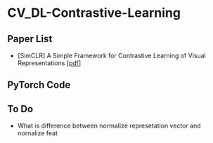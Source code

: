 # CV_DL-Contrastive-Learning

## Paper List
- [SimCLR] A Simple Framework for Contrastive Learning of Visual Representations
  [[pdf]](https://arxiv.org/pdf/2002.05709.pdf) 
## PyTorch Code

## To Do
- What is difference between normalize represetation vector and nornalize feat
